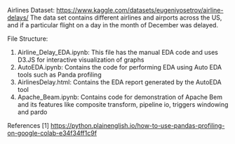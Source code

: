 Airlines Dataset: https://www.kaggle.com/datasets/eugeniyosetrov/airline-delays/
The data set contains different airlines and airports across the US, and if a particular flight on a day in the month of December was delayed.

File Structure:
1. Airline_Delay_EDA.ipynb: This file has the manual EDA code and uses D3.JS for interactive visualization of graphs
2. AutoEDA.ipynb: Contains the code for performing EDA using Auto EDA tools such as Panda profiling
3. AirlinesDelay.html: Contains the EDA report generated by the AutoEDA tool
4. Apache_Beam.ipynb: Contains code for demonstration of Apache Bem and its features like composite transform, pipeline io, triggers windowing and pardo

References
[1] https://python.plainenglish.io/how-to-use-pandas-profiling-on-google-colab-e34f34ff1c9f
